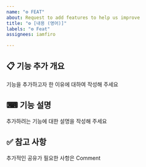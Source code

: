 ```yaml
---
name: "⚙️ FEAT"
about: Request to add features to help us improve
title: "⚙️ [내용 (영어)]"
labels: "⚙️ Feat"
assignees: iamfiro

---
```


## 📋 기능 추가 개요

기능을 추가하고자 한 이유에 대하여 작성해 주세요

## ⌨ 기능 설명

추가하려는 기능에 대한 설명을 작성해 주세요

## ✅ 참고 사항

추가적인 공유가 필요한 사항은 Comment
